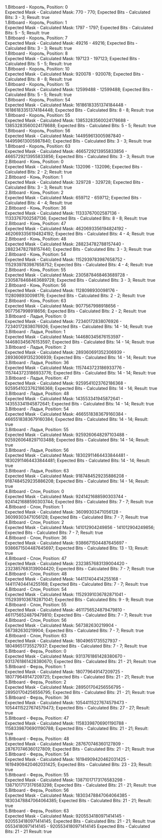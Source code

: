 1.Bitboard - Король, Position: 0  
Expected Mask - Calculated Mask: 770 - 770;
Expected Bits - Calculated Bits: 3 - 3;
Result: true  
1.Bitboard - Король, Position: 1  
Expected Mask - Calculated Mask: 1797 - 1797;
Expected Bits - Calculated Bits: 5 - 5;
Result: true  
1.Bitboard - Король, Position: 7  
Expected Mask - Calculated Mask: 49216 - 49216;
Expected Bits - Calculated Bits: 3 - 3;
Result: true  
1.Bitboard - Король, Position: 8  
Expected Mask - Calculated Mask: 197123 - 197123;
Expected Bits - Calculated Bits: 5 - 5;
Result: true  
1.Bitboard - Король, Position: 10  
Expected Mask - Calculated Mask: 920078 - 920078;
Expected Bits - Calculated Bits: 8 - 8;
Result: true  
1.Bitboard - Король, Position: 15  
Expected Mask - Calculated Mask: 12599488 - 12599488;
Expected Bits - Calculated Bits: 5 - 5;
Result: true  
1.Bitboard - Король, Position: 54  
Expected Mask - Calculated Mask: 16186183351374184448 - 16186183351374184448;
Expected Bits - Calculated Bits: 8 - 8;
Result: true  
1.Bitboard - Король, Position: 55  
Expected Mask - Calculated Mask: 13853283560024178688 - 13853283560024178688;
Expected Bits - Calculated Bits: 5 - 5;
Result: true  
1.Bitboard - Король, Position: 56  
Expected Mask - Calculated Mask: 144959613005987840 - 144959613005987840;
Expected Bits - Calculated Bits: 3 - 3;
Result: true  
1.Bitboard - Король, Position: 63  
Expected Mask - Calculated Mask: 4665729213955833856 - 4665729213955833856;
Expected Bits - Calculated Bits: 3 - 3;
Result: true  
2.Bitboard - Конь, Position: 0  
Expected Mask - Calculated Mask: 132096 - 132096;
Expected Bits - Calculated Bits: 2 - 2;
Result: true  
2.Bitboard - Конь, Position: 1  
Expected Mask - Calculated Mask: 329728 - 329728;
Expected Bits - Calculated Bits: 3 - 3;
Result: true  
2.Bitboard - Конь, Position: 2  
Expected Mask - Calculated Mask: 659712 - 659712;
Expected Bits - Calculated Bits: 4 - 4;
Result: true  
2.Bitboard - Конь, Position: 36  
Expected Mask - Calculated Mask: 11333767002587136 - 11333767002587136;
Expected Bits - Calculated Bits: 8 - 8;
Result: true  
2.Bitboard - Конь, Position: 47  
Expected Mask - Calculated Mask: 4620693356194824192 - 4620693356194824192;
Expected Bits - Calculated Bits: 4 - 4;
Result: true  
2.Bitboard - Конь, Position: 48  
Expected Mask - Calculated Mask: 288234782788157440 - 288234782788157440;
Expected Bits - Calculated Bits: 3 - 3;
Result: true  
2.Bitboard - Конь, Position: 54  
Expected Mask - Calculated Mask: 1152939783987658752 - 1152939783987658752;
Expected Bits - Calculated Bits: 4 - 4;
Result: true  
2.Bitboard - Конь, Position: 55  
Expected Mask - Calculated Mask: 2305878468463689728 - 2305878468463689728;
Expected Bits - Calculated Bits: 3 - 3;
Result: true  
2.Bitboard - Конь, Position: 56  
Expected Mask - Calculated Mask: 1128098930098176 - 1128098930098176;
Expected Bits - Calculated Bits: 2 - 2;
Result: true  
2.Bitboard - Конь, Position: 63  
Expected Mask - Calculated Mask: 9077567998918656 - 9077567998918656;
Expected Bits - Calculated Bits: 2 - 2;
Result: true  
3.Bitboard - Ладья, Position: 0  
Expected Mask - Calculated Mask: 72340172838076926 - 72340172838076926;
Expected Bits - Calculated Bits: 14 - 14;
Result: true  
3.Bitboard - Ладья, Position: 1  
Expected Mask - Calculated Mask: 144680345676153597 - 144680345676153597;
Expected Bits - Calculated Bits: 14 - 14;
Result: true  
3.Bitboard - Ладья, Position: 2  
Expected Mask - Calculated Mask: 289360691352306939 - 289360691352306939;
Expected Bits - Calculated Bits: 14 - 14;
Result: true  
3.Bitboard - Ладья, Position: 36  
Expected Mask - Calculated Mask: 1157443723186933776 - 1157443723186933776;
Expected Bits - Calculated Bits: 14 - 14;
Result: true  
3.Bitboard - Ладья, Position: 47  
Expected Mask - Calculated Mask: 9259541023762186368 - 9259541023762186368;
Expected Bits - Calculated Bits: 14 - 14;
Result: true  
3.Bitboard - Ладья, Position: 48  
Expected Mask - Calculated Mask: 143553341945872641 - 143553341945872641;
Expected Bits - Calculated Bits: 14 - 14;
Result: true  
3.Bitboard - Ладья, Position: 54  
Expected Mask - Calculated Mask: 4665518383679160384 - 4665518383679160384;
Expected Bits - Calculated Bits: 14 - 14;
Result: true  
3.Bitboard - Ладья, Position: 55  
Expected Mask - Calculated Mask: 9259260648297103488 - 9259260648297103488;
Expected Bits - Calculated Bits: 14 - 14;
Result: true  
3.Bitboard - Ладья, Position: 56  
Expected Mask - Calculated Mask: 18302911464433844481 - 18302911464433844481;
Expected Bits - Calculated Bits: 14 - 14;
Result: true  
3.Bitboard - Ладья, Position: 63  
Expected Mask - Calculated Mask: 9187484529235886208 - 9187484529235886208;
Expected Bits - Calculated Bits: 14 - 14;
Result: true  
4.Bitboard - Слон, Position: 0  
Expected Mask - Calculated Mask: 9241421688590303744 - 9241421688590303744;
Expected Bits - Calculated Bits: 7 - 7;
Result: true  
4.Bitboard - Слон, Position: 1  
Expected Mask - Calculated Mask: 36099303471056128 - 36099303471056128;
Expected Bits - Calculated Bits: 7 - 7;
Result: true  
4.Bitboard - Слон, Position: 2  
Expected Mask - Calculated Mask: 141012904249856 - 141012904249856;
Expected Bits - Calculated Bits: 7 - 7;
Result: true  
4.Bitboard - Слон, Position: 36  
Expected Mask - Calculated Mask: 9386671504487645697 - 9386671504487645697;
Expected Bits - Calculated Bits: 13 - 13;
Result: true  
4.Bitboard - Слон, Position: 47  
Expected Mask - Calculated Mask: 2323857683139004420 - 2323857683139004420;
Expected Bits - Calculated Bits: 7 - 7;
Result: true  
4.Bitboard - Слон, Position: 48  
Expected Mask - Calculated Mask: 144117404414255168 - 144117404414255168;
Expected Bits - Calculated Bits: 7 - 7;
Result: true  
4.Bitboard - Слон, Position: 54  
Expected Mask - Calculated Mask: 11529391036782871041 - 11529391036782871041;
Expected Bits - Calculated Bits: 9 - 9;
Result: true  
4.Bitboard - Слон, Position: 55  
Expected Mask - Calculated Mask: 4611756524879479810 - 4611756524879479810;
Expected Bits - Calculated Bits: 7 - 7;
Result: true  
4.Bitboard - Слон, Position: 56  
Expected Mask - Calculated Mask: 567382630219904 - 567382630219904;
Expected Bits - Calculated Bits: 7 - 7;
Result: true  
4.Bitboard - Слон, Position: 63  
Expected Mask - Calculated Mask: 18049651735527937 - 18049651735527937;
Expected Bits - Calculated Bits: 7 - 7;
Result: true  
5.Bitboard - Ферзь, Position: 0  
Expected Mask - Calculated Mask: 9313761861428380670 - 9313761861428380670;
Expected Bits - Calculated Bits: 21 - 21;
Result: true  
5.Bitboard - Ферзь, Position: 1  
Expected Mask - Calculated Mask: 180779649147209725 - 180779649147209725;
Expected Bits - Calculated Bits: 21 - 21;
Result: true  
5.Bitboard - Ферзь, Position: 2  
Expected Mask - Calculated Mask: 289501704256556795 - 289501704256556795;
Expected Bits - Calculated Bits: 21 - 21;
Result: true  
5.Bitboard - Ферзь, Position: 36  
Expected Mask - Calculated Mask: 10544115227674579473 - 10544115227674579473;
Expected Bits - Calculated Bits: 27 - 27;
Result: true  
5.Bitboard - Ферзь, Position: 47  
Expected Mask - Calculated Mask: 11583398706901190788 - 11583398706901190788;
Expected Bits - Calculated Bits: 21 - 21;
Result: true  
5.Bitboard - Ферзь, Position: 48  
Expected Mask - Calculated Mask: 287670746360127809 - 287670746360127809;
Expected Bits - Calculated Bits: 21 - 21;
Result: true  
5.Bitboard - Ферзь, Position: 54  
Expected Mask - Calculated Mask: 16194909420462031425 - 16194909420462031425;
Expected Bits - Calculated Bits: 23 - 23;
Result: true  
5.Bitboard - Ферзь, Position: 55  
Expected Mask - Calculated Mask: 13871017173176583298 - 13871017173176583298;
Expected Bits - Calculated Bits: 21 - 21;
Result: true  
5.Bitboard - Ферзь, Position: 56  
Expected Mask - Calculated Mask: 18303478847064064385 - 18303478847064064385;
Expected Bits - Calculated Bits: 21 - 21;
Result: true  
5.Bitboard - Ферзь, Position: 63  
Expected Mask - Calculated Mask: 9205534180971414145 - 9205534180971414145;
Expected Bits - Calculated Bits: 21 - 21;
Result: true  
05534180971414145 - 9205534180971414145
  Expected Bits - Calculated Bits: 21 - 21
  Result: true
  